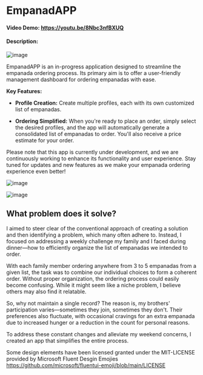 # EmpanadAPP
#### Video Demo:  https://youtu.be/8Nbc3nfBXUQ
#### Description:
![image](https://github.com/santiago-salinas/empanadAPP/assets/48341470/e76ae4b1-4c53-4ba2-8093-431a17f092c5)

EmpanadAPP is an in-progress application designed to streamline the empanada ordering process. Its primary aim is to offer a user-friendly management dashboard for ordering empanadas with ease.

**Key Features:**

- **Profile Creation:** Create multiple profiles, each with its own customized list of empanadas.

- **Ordering Simplified:** When you're ready to place an order, simply select the desired profiles, and the app will automatically generate a consolidated list of empanadas to order. You'll also receive a price estimate for your order.

Please note that this app is currently under development, and we are continuously working to enhance its functionality and user experience. Stay tuned for updates and new features as we make your empanada ordering experience even better!

![image](https://github.com/santiago-salinas/empanadAPP/assets/48341470/477e6bc2-1065-4fe0-bf33-ac5ab2d7e0ec)

![image](https://github.com/santiago-salinas/empanadAPP/assets/48341470/9f485701-06c2-472f-9841-f56046b7de18)

## What problem does it solve?
I aimed to steer clear of the conventional approach of creating a solution and then identifying a problem, which many often adhere to. Instead, I focused on addressing a weekly challenge my family and I faced during dinner—how to efficiently organize the list of empanadas we intended to order.

With each family member ordering anywhere from 3 to 5 empanadas from a given list, the task was to combine our individual choices to form a coherent order. Without proper organization, the ordering process could easily become confusing. While it might seem like a niche problem, I believe others may also find it relatable.

So, why not maintain a single record? The reason is, my brothers' participation varies—sometimes they join, sometimes they don't. Their preferences also fluctuate, with occasional cravings for an extra empanada due to increased hunger or a reduction in the count for personal reasons.

To address these constant changes and alleviate my weekend concerns, I created an app that simplifies the entire process.


Some design elements have been licensed granted under the MIT-LICENSE provided by Microsoft Fluent Desgin Emojies
https://github.com/microsoft/fluentui-emoji/blob/main/LICENSE

